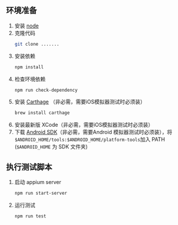 ## 环境准备
1. 安装 [node](https://nodejs.org/en/)
2. 克隆代码
    ```bash
    git clone .......
    ```
3. 安装依赖
    ```bash 
    npm install
    ```
4. 检查环境依赖
    ```bash
    npm run check-dependency
    ```
5. 安装 [Carthage](https://github.com/Carthage/Carthage) （非必需，需要iOS模拟器测试时必须装）
    ```bash
    brew install carthage
    ``` 
6. 安装最新版 XCode（非必需，需要iOS模拟器测试时必须装）
7. 下载 [Android SDK](https://developer.android.com/studio/index.html)（非必需，需要Android 模拟器测试时必须装），将`$ANDROID_HOME/tools:$ANDROID_HOME/platform-tools`加入 PATH (`$ANDROID_HOME` 为 SDK 文件夹)

## 执行测试脚本
1. 启动 appium server
    ```bash
    npm run start-server
    ```
2. 运行测试
    ```bash
    npm run test
    ```
